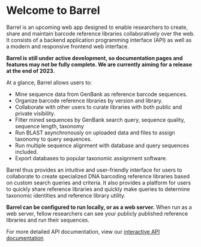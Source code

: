 # Welcome to Barrel 

Barrel is an upcoming web app designed to enable researchers to create, share and maintain barcode reference libraries collaboratively over the web. It consists of a backend application programming interface (API) as well as a modern and responsive frontend web interface.

**Barrel is still under active development, so documentation pages and features may not be fully complete. We are currently aiming for a release at the end of 2023.**

At a glance, Barrel allows users to:

- Mine sequence data from GenBank as reference barcode sequences.
- Organize barcode reference libraries by version and library. 
- Collaborate with other users to curate libraries with both public and private visibility.
- Filter mined sequences by GenBank search query, sequence quality, sequence length, taxonomy
- Run BLAST asynchronously on uploaded data and files to assign taxonomy to query sequences.
- Run multiple sequence alignment with database and query sequences included.
- Export databases to popular taxonomic assignment software.

Barrel thus provides an intuitive and user-friendly interface for users to collaborate to create specialized DNA barcoding reference libraries based on custom search queries and criteria. It also provides a platform for users to quickly share reference libraries and quickly make queries to determine taxonomic identities and reference library utility.

**Barrel can be configured to run locally, or as a web server.** When run as a web server, fellow researchers can see your publicly published reference libraries and run their sequences.

For more detailed API documentation, view our [interactive API documentation](./app/api-docs)
